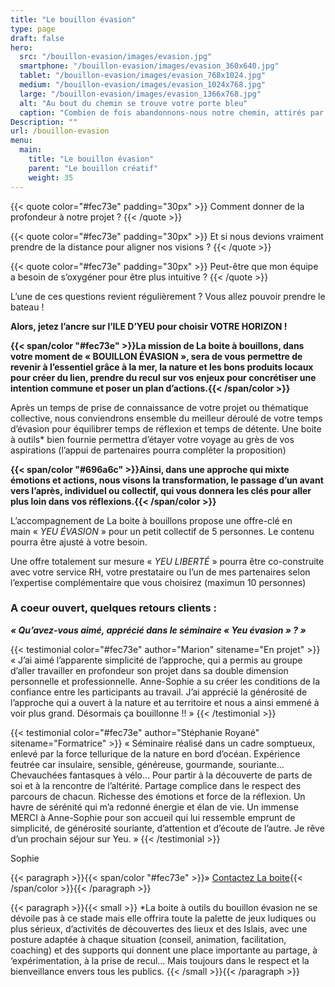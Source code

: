 ```yaml
---
title: "Le bouillon évasion"
type: page
draft: false
hero:
  src: "/bouillon-evasion/images/evasion.jpg"
  smartphone: "/bouillon-evasion/images/evasion_360x640.jpg"
  tablet: "/bouillon-evasion/images/evasion_768x1024.jpg"
  medium: "/bouillon-evasion/images/evasion_1024x768.jpg"
  large: "/bouillon-evasion/images/evasion_1366x768.jpg"
  alt: "Au bout du chemin se trouve votre porte bleu"
  caption: "Combien de fois abandonnons-nous notre chemin, attirés par l'éclat trompeur du chemin d'à côté ? Paulo Coelho"
Description: ""
url: /bouillon-evasion
menu:
  main:
    title: "Le bouillon évasion"
    parent: "Le bouillon créatif"
    weight: 35
---
```


{{< quote color="#fec73e" padding="30px" >}}
Comment donner de la profondeur à notre projet ?
{{< /quote >}}

{{< quote color="#fec73e" padding="30px" >}}
Et si nous devions vraiment prendre de la distance pour aligner nos visions ?
{{< /quote >}}

{{< quote color="#fec73e" padding="30px" >}}
Peut-être que mon équipe a besoin de s&rsquo;oxygéner pour être plus intuitive ?
{{< /quote >}}

L&rsquo;une de ces questions revient régulièrement ? Vous allez pouvoir prendre le bateau !

**Alors, jetez l’ancre sur l’ILE D’YEU pour choisir VOTRE HORIZON !**

**{{< span/color "#fec73e" >}}La mission de La boite à bouillons, dans votre moment de « BOUILLON ÉVASION », sera de vous permettre de revenir à l’essentiel grâce à la mer, la nature et les bons produits locaux pour créer du lien, prendre du recul sur vos enjeux pour concrétiser une intention commune et poser un plan d’actions.{{< /span/color >}}**

Après un temps de prise de connaissance de votre projet ou thématique collective, nous conviendrons ensemble du meilleur déroulé de votre temps d’évasion pour équilibrer temps de réflexion et temps de détente. Une boite à outils\* bien fournie permettra d’étayer votre voyage au grès de vos aspirations (l’appui de partenaires pourra compléter la proposition)

**{{< span/color "#696a6c" >}}Ainsi, dans une approche qui mixte émotions et actions, nous visons la transformation, le passage d&rsquo;un avant vers l&rsquo;après, individuel ou collectif, qui vous donnera les clés pour aller plus loin dans vos réflexions.{{< /span/color >}}**

L’accompagnement de La boite à bouillons propose une offre-clé en main « *YEU ÉVASION* » pour un petit collectif de 5 personnes. Le contenu pourra être ajusté à votre besoin.

Une offre totalement sur mesure « *YEU LIBERTÉ* » pourra être co-construite avec votre service RH, votre prestataire ou l’un de mes partenaires selon l’expertise complémentaire que vous choisirez (maximun 10 personnes)

### A coeur ouvert, quelques retours clients :

**_« Qu&rsquo;avez-vous aimé, apprécié dans le séminaire « Yeu évasion » ? »_**

{{< testimonial color="#fec73e" author="Marion" sitename="En projet" >}}
« J&rsquo;ai aimé l&rsquo;apparente simplicité de l&rsquo;approche, qui a permis au groupe d&rsquo;aller travailler en profondeur son projet dans sa double dimension personnelle et professionnelle. Anne-Sophie a su créer les conditions de la confiance entre les participants au travail. J&rsquo;ai apprécié la générosité de l&rsquo;approche qui a ouvert à la nature et au territoire et nous a ainsi emmené à voir plus grand. Désormais ça bouillonne !! »
{{< /testimonial >}}

{{< testimonial color="#fec73e" author="Stéphanie Royané" sitename="Formatrice" >}}
« Séminaire réalisé dans un cadre somptueux, enlevé par la force tellurique de la nature en bord d&rsquo;océan. Expérience feutrée car insulaire, sensible, généreuse, gourmande, souriante… Chevauchées fantasques à vélo&#8230; Pour partir à la découverte de parts de soi et à la rencontre de l&rsquo;altérité. Partage complice dans le respect des parcours de chacun. Richesse des émotions et force de la réflexion. Un havre de sérénité qui m&rsquo;a redonné énergie et élan de vie. Un immense MERCI à Anne-Sophie pour son accueil qui lui ressemble emprunt de simplicité, de générosité souriante, d&rsquo;attention et d&rsquo;écoute de l&rsquo;autre. Je rêve d&rsquo;un prochain séjour sur Yeu. »
{{< /testimonial >}}

Sophie

{{< paragraph >}}{{< span/color "#fec73e" >}}» [Contactez La boite](/le-reseau/){{< /span/color >}}{{< /paragraph >}}

{{< paragraph >}}{{< small >}}
\*La boite à outils du bouillon évasion ne se dévoile pas à ce stade mais elle offrira toute la palette de jeux ludiques ou plus sérieux, d&rsquo;activités de découvertes des lieux et des Islais, avec une posture adaptée à chaque situation (conseil, animation, facilitation, coaching) et des supports qui donnent une place importante au partage, à &lsquo;expérimentation, à la prise de recul&#8230; Mais toujours dans le respect et la bienveillance envers tous les publics.
{{< /small >}}{{< /paragraph >}}
